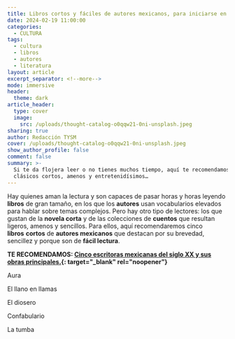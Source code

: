 ```yaml
---
title: Libros cortos y fáciles de autores mexicanos, para iniciarse en la lectura
date: 2024-02-19 11:00:00
categories:
  - CULTURA
tags:
  - cultura
  - libros
  - autores
  - literatura
layout: article
excerpt_separator: <!--more-->
mode: immersive
header:
  theme: dark
article_header:
  type: cover
  image:
    src: /uploads/thought-catalog-o0qqw21-0ni-unsplash.jpeg
sharing: true
author: Redacción TYSM
cover: /uploads/thought-catalog-o0qqw21-0ni-unsplash.jpeg
show_author_profile: false
comment: false
summary: >-
  Si te da flojera leer o no tienes muchos tiempo, aquí te recomendamos unos
  clásicos cortos, amenos y entretenidísimos…
---
```

Hay quienes aman la lectura y son capaces de pasar horas y horas leyendo **libros** de gran tamaño, en los que los **autores** usan vocabularios elevados para hablar sobre temas complejos. Pero hay otro tipo de lectores: los que gustan de la **novela corta** y de las colecciones de **cuentos** que resultan ligeros, amenos y sencillos. Para ellos, aquí recomendaremos cinco **libros**&nbsp;**cortos** de **autores mexicanos** que destacan por su brevedad, sencillez y porque son de **fácil lectura**.

**TE RECOMENDAMOS: [Cinco escritoras mexicanas del siglo XX y sus obras principales.](https://blog.tonoysumariachi.com/cultura/2022/10/05/cinco-escritoras-mexicanas-del-siglo-xx-y-sus-obras-principales.html){: target="_blank" rel="noopener"}**

Aura

El llano en llamas

El diosero

Confabulario

La tumba